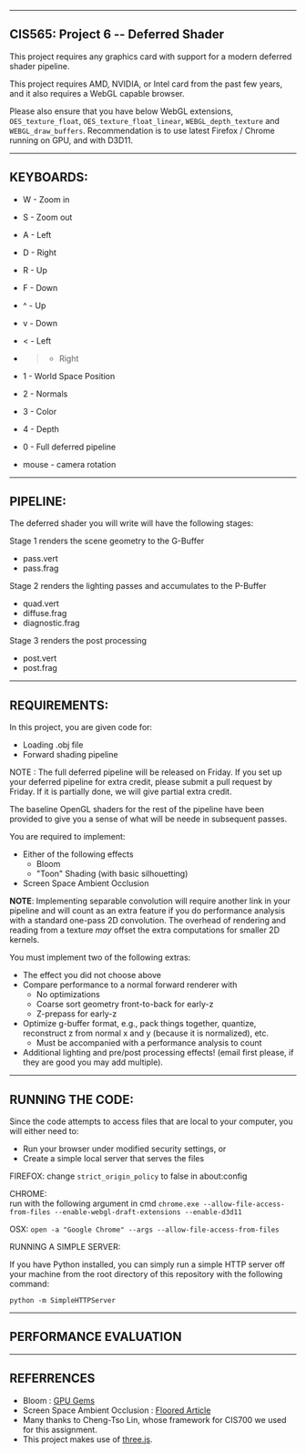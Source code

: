 ------------------------------------------------------------------------------
CIS565: Project 6 -- Deferred Shader
-------------------------------------------------------------------------------


This project requires any graphics card with support for a modern deferred shader pipeline. 

This project requires AMD, NVIDIA, or Intel card from the past few years,
and it also requires a WebGL capable browser. 

Please also ensure that you have below WebGL extensions, `OES_texture_float`, `OES_texture_float_linear`, `WEBGL_depth_texture` and `WEBGL_draw_buffers`.
Recommendation is to use latest Firefox / Chrome running on GPU, and with D3D11.


-------------------------------------------------------------------------------
KEYBOARDS:
-------------------------------------------------------------------------------

* W - Zoom in
* S - Zoom out
* A - Left
* D - Right
* R - Up
* F - Down

* ^ - Up
* v - Down
* < - Left
* > - Right

* 1 - World Space Position
* 2 - Normals
* 3 - Color
* 4 - Depth
* 0 - Full deferred pipeline

* mouse - camera rotation

-------------------------------------------------------------------------------
PIPELINE:
-------------------------------------------------------------------------------
The deferred shader you will write will have the following stages:

Stage 1 renders the scene geometry to the G-Buffer
* pass.vert
* pass.frag

Stage 2 renders the lighting passes and accumulates to the P-Buffer
* quad.vert
* diffuse.frag
* diagnostic.frag

Stage 3 renders the post processing
* post.vert
* post.frag


-------------------------------------------------------------------------------
REQUIREMENTS:
-------------------------------------------------------------------------------

In this project, you are given code for:
* Loading .obj file
* Forward shading pipeline

NOTE : The full deferred pipeline will be released on Friday.  If you set up
your deferred pipeline for extra credit, please submit a pull request by Friday.
If it is partially done, we will give partial extra credit.

The baseline OpenGL shaders for the rest of the pipeline have been provided to give you
a sense of what will be neede in subsequent passes.

You are required to implement:
* Either of the following effects
  * Bloom
  * "Toon" Shading (with basic silhouetting)
* Screen Space Ambient Occlusion 

**NOTE**: Implementing separable convolution will require another link in your pipeline and will count as an extra feature if you do performance analysis with a standard one-pass 2D convolution. The overhead of rendering and reading from a texture _may_ offset the extra computations for smaller 2D kernels.

You must implement two of the following extras:
* The effect you did not choose above
* Compare performance to a normal forward renderer with
  * No optimizations
  * Coarse sort geometry front-to-back for early-z
  * Z-prepass for early-z
* Optimize g-buffer format, e.g., pack things together, quantize, reconstruct z from normal x and y (because it is normalized), etc.
  * Must be accompanied with a performance analysis to count
* Additional lighting and pre/post processing effects! (email first please, if they are good you may add multiple).

-------------------------------------------------------------------------------
RUNNING THE CODE:
-------------------------------------------------------------------------------

Since the code attempts to access files that are local to your computer, you will either need to:

* Run your browser under modified security settings, or
* Create a simple local server that serves the files

FIREFOX: 
change ``strict_origin_policy`` to false in about:config 

CHROME:  
run with the following argument in cmd
 `chrome.exe --allow-file-access-from-files --enable-webgl-draft-extensions --enable-d3d11`

OSX:
`open -a "Google Chrome" --args --allow-file-access-from-files`


RUNNING A SIMPLE SERVER: 

If you have Python installed, you can simply run a simple HTTP server off your
machine from the root directory of this repository with the following command:

`python -m SimpleHTTPServer`


-------------------------------------------------------------------------------
PERFORMANCE EVALUATION
-------------------------------------------------------------------------------


-------------------------------------------------------------------------------
REFERRENCES
-------------------------------------------------------------------------------
* Bloom : [GPU Gems](http://http.developer.nvidia.com/GPUGems/gpugems_ch21.html) 
* Screen Space Ambient Occlusion : [Floored
  Article](http://floored.com/blog/2013/ssao-screen-space-ambient-occlusion.html)
* Many thanks to Cheng-Tso Lin, whose framework for CIS700 we used for this assignment.
* This project makes use of [three.js](http://www.threejs.org).
